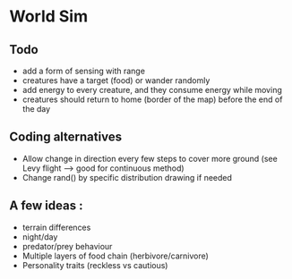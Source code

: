 # World Sim

## Todo
* add a form of sensing with range
* creatures have a target (food) or wander randomly
* add energy to every creature, and they consume energy while moving
* creatures should return to home (border of the map) before the end of the day

## Coding alternatives
* Allow change in direction every few steps to cover more ground (see Levy flight --> good for continuous method)
* Change rand() by specific distribution drawing if needed

## A few ideas :
* terrain differences
* night/day
* predator/prey behaviour
* Multiple layers of food chain (herbivore/carnivore)
* Personality traits (reckless vs cautious)
